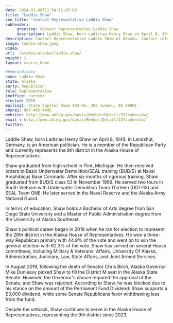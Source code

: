 ```yaml
---
date: 2024-01-08T11:54:12-05:00
title: "Laddie Shaw"
seo_title: "contact Representative Laddie Shaw"
subheader:
     greeting: Contact Representative Laddie Shaw
     description: Laddie Shaw, born Ladislau Henry Shaw on April 8, 1949, in Landshut, Germany, is an American politician. He is a member of the Republican Party and currently represents the 9th district in the Alaska House of Representatives.
description: Contact Representative Laddie Shaw of Alaska. Contact information for Laddie Shaw includes email address, phone number, and mailing address.
image: laddie-shaw.jpeg
video:
url:  /states/alaska/laddie-shaw/
weight: 1
layout: course_home

####candidate
name: Laddie Shaw
state: Alaska
party: Republican
role: Representative
inoffice: current
elected: 2019
mailing1: State Capitol Room 403 Rm. 202 Juneau, AK 99801
phone1: 907-465-4945
website: http://www.akleg.gov/basis/Member/Detail/33?code=shw/
email : http://www.akleg.gov/basis/Member/Detail/33?code=shw/
twitter:
---
```


Laddie Shaw, born Ladislau Henry Shaw on April 8, 1949, in Landshut, Germany, is an American politician. He is a member of the Republican Party and currently represents the 9th district in the Alaska House of Representatives.

Shaw graduated from high school in Flint, Michigan. He then received orders to Basic Underwater Demolition/SEAL training (BUD/S) at Naval Amphibious Base Coronado. After six months of rigorous training, Shaw graduated from BUD/S class 53 in November 1969. He served two tours in South Vietnam with Underwater Demolition Team Thirteen (UDT-13) and SEAL Team ONE. He later served in the Naval Reserve and the Alaska Army National Guard.

In terms of education, Shaw holds a Bachelor of Arts degree from San Diego State University and a Master of Public Administration degree from the University of Alaska Southeast.

Shaw's political career began in 2018 when he ran for election to represent the 26th district in the Alaska House of Representatives. He won a three-way Republican primary with 44.9% of the vote and went on to win the general election with 62.3% of the vote. Shaw has served on several House committees, including Military & Veterans' Affairs, University Of Alaska, Administration, Judiciary, Law, State Affairs, and Joint Armed Services.

In August 2019, following the death of Senator Chris Birch, Alaska Governor Mike Dunleavy picked Shaw to fill the District M seat in the Alaska State Senate. However, the Governor's choice required the approval of the Senate, and Shaw was rejected. According to Shaw, he was blocked due to his stance on the amount of the Permanent Fund Dividend: Shaw supports a $3,000 dividend, while some Senate Republicans favor withdrawing less from the fund.

Despite the setback, Shaw continues to serve in the Alaska House of Representatives, representing the 9th district since 2023.
